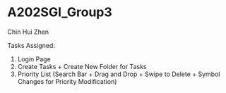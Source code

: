 # A202SGI_Group3

Chin Hui Zhen

Tasks Assigned:

1. Login Page 
2. Create Tasks + Create New Folder for Tasks
3. Priority List (Search Bar + Drag and Drop + Swipe to Delete + Symbol Changes for Priority Modification)
